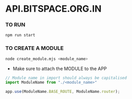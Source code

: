 # API.BITSPACE.ORG.IN

### TO RUN

```bash
npm run start
```

### TO CREATE A MODULE

```bash
node create_module.mjs <module_name>
```
- Make sure to attach the MODULE to the APP

```ts
// Module name in import should always be capitalised
import ModuleName from "./<module_name>"

app.use(ModuleName.BASE_ROUTE, ModuleName.router);
```
